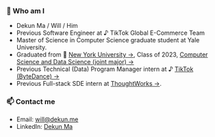 ### 🙋‍ Who am I
+ Dekun Ma / Will / Him
+ Previous Software Engineer at ♪ TikTok Global E-Commerce Team 
+ Master of Science in Computer Science graduate student at Yale University.
+ Graduated from 🗽&nbsp;[New York University →](https://nyu.edu), Class of 2023, [Computer Science and Data Science (joint major) →](https://cs.nyu.edu/home/undergrad/major_programs.html)
+ Previous Technical (Data) Program Manager intern at ♪ [TikTok (ByteDance) →](https://www.tiktok.com/about?lang=en)
+ Previous Full-stack SDE intern at [ThoughtWorks →](https://www.thoughtworks.com/).

### 📫 Contact me
<!-- + Wechat: Magnoliae_Flos -->
+ Email: will@dekun.me
+ LinkedIn: [Dekun Ma](https://www.linkedin.com/in/dekunma)

<!-- ### 📚 GitHub Stats
![GitHub Stats](https://github-readme-stats.vercel.app/api?username=dekunma&show_icons=true&theme=dracula)

### 💻 My Most Used Languages
![My most used language](https://github-readme-stats.vercel.app/api/top-langs/?username=dekunma&layout=compact&theme=dracula) -->
